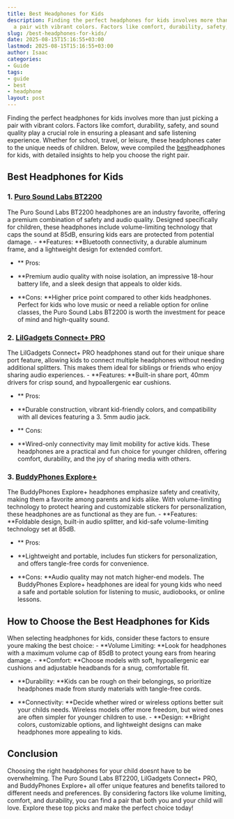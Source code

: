 ```yaml
---
title: Best Headphones for Kids
description: Finding the perfect headphones for kids involves more than just picking
  a pair with vibrant colors. Factors like comfort, durability, safety, and sound...
slug: /best-headphones-for-kids/
date: 2025-08-15T15:16:55+03:00
lastmod: 2025-08-15T15:16:55+03:00
author: Isaac
categories:
- Guide
tags:
- guide
- best
- headphone
layout: post
---
```

Finding the perfect headphones for kids involves more than just picking a pair with vibrant colors. Factors like comfort, durability, safety, and sound quality play a crucial role in ensuring a pleasant and safe listening experience. Whether for school, travel, or leisure, these headphones cater to the unique needs of children. Below, weve compiled the [best](https://pestpolicy.com/best-acrylic-paint-for-wood/)headphones for kids, with detailed insights to help you choose the right pair.

##  Best Headphones for Kids

### 1. [Puro Sound Labs BT2200](https://www.amazon.com/dp/B0728KZ61S?tag=p-policy-20)

The Puro Sound Labs BT2200 headphones are an industry favorite, offering a premium combination of safety and audio quality. Designed specifically for children, these headphones include volume-limiting technology that caps the sound at 85dB, ensuring kids ears are protected from potential damage. - **Features: **Bluetooth connectivity, a durable aluminum frame, and a lightweight design for extended comfort.

- **
Pros:

- **Premium audio quality with noise isolation, an impressive 18-hour battery life, and a sleek design that appeals to older kids.

- **Cons: **Higher price point compared to other kids headphones. Perfect for kids who love music or need a reliable option for online classes, the Puro Sound Labs BT2200 is worth the investment for peace of mind and high-quality sound.

### 2. [LilGadgets Connect+ PRO](https://www.amazon.com/dp/B01N6S4A2U?tag=p-policy-20)

The LilGadgets Connect+ PRO headphones stand out for their unique share port feature, allowing kids to connect multiple headphones without needing additional splitters. This makes them ideal for siblings or friends who enjoy sharing audio experiences. - **Features: **Built-in share port, 40mm drivers for crisp sound, and hypoallergenic ear cushions.

- **
Pros:

- **Durable construction, vibrant kid-friendly colors, and compatibility with all devices featuring a 3. 5mm audio jack.

- **
Cons:

- **Wired-only connectivity may limit mobility for active kids. These headphones are a practical and fun choice for younger children, offering comfort, durability, and the joy of sharing media with others.

### 3. [BuddyPhones Explore+](https://www.amazon.com/dp/B089QJNWVP?tag=p-policy-20)

The BuddyPhones Explore+ headphones emphasize safety and creativity, making them a favorite among parents and kids alike. With volume-limiting technology to protect hearing and customizable stickers for personalization, these headphones are as functional as they are fun. - **Features: **Foldable design, built-in audio splitter, and kid-safe volume-limiting technology set at 85dB.

- **
Pros:

- **Lightweight and portable, includes fun stickers for personalization, and offers tangle-free cords for convenience.

- **Cons: **Audio quality may not match higher-end models. The BuddyPhones Explore+ headphones are ideal for young kids who need a safe and portable solution for listening to music, audiobooks, or online lessons.

##  How to Choose the Best Headphones for Kids

When selecting headphones for kids, consider these factors to ensure youre making the best choice: - **Volume Limiting: **Look for headphones with a maximum volume cap of 85dB to protect young ears from hearing damage. - **Comfort: **Choose models with soft, hypoallergenic ear cushions and adjustable headbands for a snug, comfortable fit.

- **Durability: **Kids can be rough on their belongings, so prioritize headphones made from sturdy materials with tangle-free cords.

- **Connectivity: **Decide whether wired or wireless options better suit your childs needs. Wireless models offer more freedom, but wired ones are often simpler for younger children to use. - **Design: **Bright colors, customizable options, and lightweight designs can make headphones more appealing to kids.

##  Conclusion

Choosing the right headphones for your child doesnt have to be overwhelming. The Puro Sound Labs BT2200, LilGadgets Connect+ PRO, and BuddyPhones Explore+ all offer unique features and benefits tailored to different needs and preferences. By considering factors like volume limiting, comfort, and durability, you can find a pair that both you and your child will love. Explore these top picks and make the perfect choice today!

